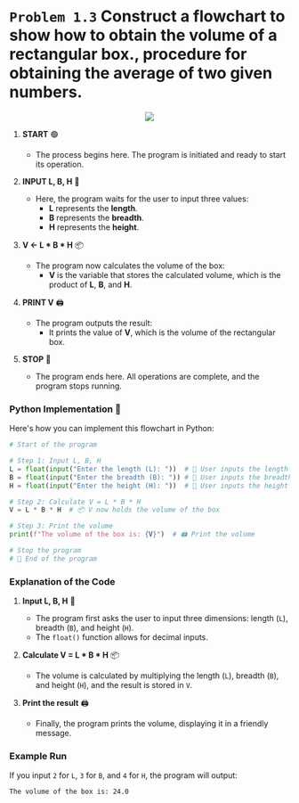 # `Problem 1.3` Construct a flowchart to show how to obtain the volume of a rectangular box., procedure for obtaining the average of two given numbers.
<p align="center">
<img src="./images/problem1.3.PNG">
</p>

1. **START** 🟢
   - The process begins here. The program is initiated and ready to start its operation.

2. **INPUT L, B, H** 📝
   - Here, the program waits for the user to input three values:
     - **L** represents the **length**.
     - **B** represents the **breadth**.
     - **H** represents the **height**.

3. **V ← L * B * H** 📦
   - The program now calculates the volume of the box:
     - **V** is the variable that stores the calculated volume, which is the product of **L**, **B**, and **H**.

4. **PRINT V** 🖨️
   - The program outputs the result:
     - It prints the value of **V**, which is the volume of the rectangular box.

5. **STOP** 🔴
   - The program ends here. All operations are complete, and the program stops running.

### Python Implementation 🐍

Here's how you can implement this flowchart in Python:

```python
# Start of the program

# Step 1: Input L, B, H
L = float(input("Enter the length (L): "))  # 📝 User inputs the length
B = float(input("Enter the breadth (B): ")) # 📝 User inputs the breadth
H = float(input("Enter the height (H): "))  # 📝 User inputs the height

# Step 2: Calculate V = L * B * H
V = L * B * H  # 📦 V now holds the volume of the box

# Step 3: Print the volume
print(f"The volume of the box is: {V}")  # 🖨️ Print the volume

# Stop the program
# 🔴 End of the program
```

### Explanation of the Code

1. **Input L, B, H** 📝
   - The program first asks the user to input three dimensions: length (`L`), breadth (`B`), and height (`H`).
   - The `float()` function allows for decimal inputs.

2. **Calculate V = L * B * H** 📦
   - The volume is calculated by multiplying the length (`L`), breadth (`B`), and height (`H`), and the result is stored in `V`.

3. **Print the result** 🖨️
   - Finally, the program prints the volume, displaying it in a friendly message.

### Example Run
If you input `2` for `L`, `3` for `B`, and `4` for `H`, the program will output:

```
The volume of the box is: 24.0
```
